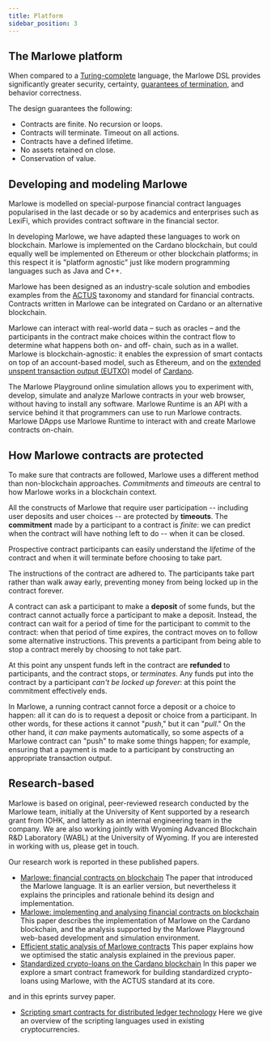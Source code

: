 ```yaml
---
title: Platform
sidebar_position: 3
---
```


## The Marlowe platform

When compared to a [Turing-complete](https://en.wikipedia.org/wiki/Turing_completeness) language, the Marlowe DSL provides significantly greater security, certainty, [guarantees of termination](https://en.wikipedia.org/wiki/Halting_problem), and behavior correctness.

The design guarantees the following:
- Contracts are finite. No recursion or loops.
- Contracts will terminate. Timeout on all actions.
- Contracts have a defined lifetime. 
- No assets retained on close. 
- Conservation of value.

## Developing and modeling Marlowe

Marlowe is modelled on special-purpose financial contract languages popularised in the last decade or so by academics and enterprises such as LexiFi, which provides contract software in the financial sector. 

In developing Marlowe, we have adapted these languages to work on blockchain. 
Marlowe is implemented on the Cardano blockchain, but could equally well be implemented on Ethereum or other blockchain platforms;
in this respect it is "platform agnostic" just like modern programming languages such as Java and C++. 

Marlowe has been designed as an industry-scale solution and embodies examples from the [ACTUS](https://www.actusfrf.org/) taxonomy and standard for financial contracts. Contracts written in Marlowe can be integrated on Cardano or an alternative blockchain. 

Marlowe can interact with real-world data – such as oracles – and the participants in the contract make choices within the contract flow to determine what happens both on- and off- chain, such as in a wallet. Marlowe is blockchain-agnostic: it enables the expression of smart contacts on top of an account-based model, such as Ethereum, and on the [extended unspent transaction output (EUTXO)](https://docs.cardano.org/learn/eutxo-explainer) model of [Cardano](https://cardano.org/).

The Marlowe Playground online simulation allows you to experiment with, develop, simulate and analyze Marlowe contracts in your web browser, without having to install any software.
Marlowe Runtime is an API with a service behind it that programmers can use to run Marlowe contracts. 
Marlowe DApps use Marlowe Runtime to interact with and create Marlowe contracts on-chain. 

## How Marlowe contracts are protected

To make sure that contracts are followed, Marlowe uses a different method than non-blockchain approaches. *Commitments* and *timeouts* are central to how Marlowe works in a blockchain context. 

All the constructs of Marlowe that require user participation -- including user deposits and user choices -- are protected by **timeouts**.
The **commitment** made by a participant to a contract is *finite*: we can predict when the contract will have nothing left to do -- when it can be closed. 

Prospective contract participants can easily understand the *lifetime* of the contract and when it will terminate before choosing to take part. 

The instructions of the contract are adhered to. The participants take part rather than walk away early, preventing money from being locked up in the contract forever. 

A contract can ask a participant to make a **deposit** of some funds, but the contract cannot actually force a participant to make a deposit. 
Instead, the contract can wait for a period of time for the participant to commit to the contract: when that period of time expires, the contract moves on to follow some alternative instructions. 
This prevents a participant from being able to stop a contract merely by choosing to not take part. 

At this point any unspent funds left in the contract are **refunded** to participants, and the contract stops, or *terminates*. 
Any funds put into the contract by a participant *can\'t be locked up forever*: at this point the commitment effectively ends.

In Marlowe, a running contract cannot force a deposit or a choice to happen: all it can do is to request a deposit or choice from a participant. 
In other words, for these actions it cannot "*push*," but it can "*pull*." 
On the other hand, it *can* make payments automatically, so some aspects of a Marlowe contract can "push" to make some things happen; for example, ensuring that a payment is made to a participant by constructing an appropriate transaction output.

## Research-based

Marlowe is based on original, peer-reviewed research conducted by the Marlowe team, initially at the University of Kent supported by a research grant from IOHK, and latterly as an internal engineering team in the company. 
We are also working jointly with Wyoming Advanced Blockchain R&D Laboratory (WABL) at the University of Wyoming. 
If you are interested in working with us, please get in touch.

Our research work is reported in these published papers.

*   [Marlowe: financial contracts on blockchain](https://iohk.io/en/research/library/papers/marlowefinancial-contracts-on-blockchain/)
    The paper that introduced the Marlowe language. 
    It is an earlier version, but nevertheless it explains the principles and rationale behind its design and implementation.
*   [Marlowe: implementing and analysing financial contracts on blockchain](https://iohk.io/en/research/library/papers/marloweimplementing-and-analysing-financial-contracts-on-blockchain/)
    This paper describes the implementation of Marlowe on the Cardano blockchain, and the analysis supported by the Marlowe Playground web-based development and simulation environment.
*   [Efficient static analysis of Marlowe contracts](https://iohk.io/en/research/library/papers/efficient-static-analysis-of-marlowe-contracts/)
    This paper explains how we optimised the static analysis explained in the previous paper.
*   [Standardized crypto-loans on the Cardano blockchain](https://iohk.io/en/research/library/papers/standardized-crypto-loans-on-the-cardano-blockchain/)
    In this paper we explore a smart contract framework for building standardized crypto-loans using Marlowe, with the ACTUS standard at its core.

and in this eprints survey paper.

*   [Scripting smart contracts for distributed ledger technology](https://iohk.io/en/research/library/papers/scripting-smart-contracts-for-distributed-ledger-technology/)
    Here we give an overview of the scripting languages used in existing cryptocurrencies.
